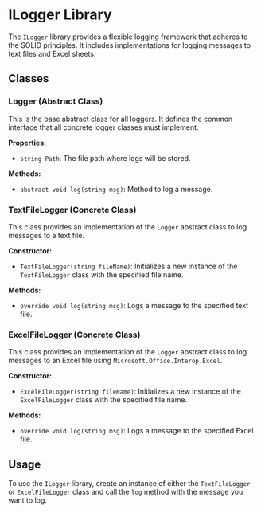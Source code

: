 # ILogger Library

The `ILogger` library provides a flexible logging framework that adheres to the SOLID principles. It includes implementations for logging messages to text files and Excel sheets.

## Classes

### Logger (Abstract Class)
This is the base abstract class for all loggers. It defines the common interface that all concrete logger classes must implement.

**Properties:**
- `string Path`: The file path where logs will be stored.

**Methods:**
- `abstract void log(string msg)`: Method to log a message.

### TextFileLogger (Concrete Class)
This class provides an implementation of the `Logger` abstract class to log messages to a text file.

**Constructor:**
- `TextFileLogger(string fileName)`: Initializes a new instance of the `TextFileLogger` class with the specified file name.

**Methods:**
- `override void log(string msg)`: Logs a message to the specified text file.

### ExcelFileLogger (Concrete Class)
This class provides an implementation of the `Logger` abstract class to log messages to an Excel file using `Microsoft.Office.Interop.Excel`.

**Constructor:**
- `ExcelFileLogger(string fileName)`: Initializes a new instance of the `ExcelFileLogger` class with the specified file name.

**Methods:**
- `override void log(string msg)`: Logs a message to the specified Excel file.

## Usage

To use the `ILogger` library, create an instance of either the `TextFileLogger` or `ExcelFileLogger` class and call the `log` method with the message you want to log.
